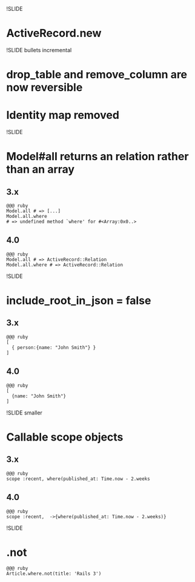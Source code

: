 !SLIDE
# ActiveRecord.new

!SLIDE bullets incremental
# drop\_table and remove\_column are now reversible
# Identity map removed

!SLIDE
# Model#all returns an relation rather than an array

## 3.x
    @@@ ruby
    Model.all # => [...]
    Model.all.where
    # => undefined method `where' for #<Array:0x0..>

## 4.0
    @@@ ruby
    Model.all # => ActiveRecord::Relation
    Model.all.where # => ActiveRecord::Relation

!SLIDE
# include\_root\_in\_json = false

## 3.x
    @@@ ruby
    [
      { person:{name: "John Smith"} }
    ]

## 4.0
    @@@ ruby
    [
      {name: "John Smith"}
    ]

!SLIDE smaller
# Callable scope objects
## 3.x
    @@@ ruby
    scope :recent, where(published_at: Time.now - 2.weeks
## 4.0
    @@@ ruby
    scope :recent,  ->{where(published_at: Time.now - 2.weeks)}

!SLIDE
# .not
    @@@ ruby
    Article.where.not(title: 'Rails 3')
